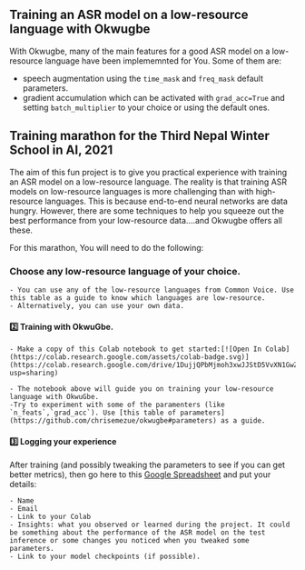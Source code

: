 ## Training an ASR model on a low-resource language with Okwugbe

With Okwugbe, many of the main features for a good ASR model on a low-resource language have been implememnted for You.
Some of them are:
- speech augmentation using the `time_mask` and `freq_mask` default parameters.
- gradient accumulation which can be activated with `grad_acc=True` and setting `batch_multiplier` to your choice or using the default ones.


## Training marathon for the Third Nepal Winter School in AI, 2021
The aim of this fun project is to give you practical experience with training an ASR model on a low-resource language. The reality is that training ASR models on low-resource languages is more challenging than with high-resource languages. This is because end-to-end neural networks are data hungry. However, there are some techniques to help you squeeze out the best performance from your low-resource data....and Okwugbe offers all these.

For this marathon, You will need to do the following:

### Choose any low-resource language of your choice. 

    - You can use any of the low-resource languages from Common Voice. Use this table as a guide to know which languages are low-resource. 
    - Alternatively, you can use your own data.

#### :two: Training with OkwuGbe.

    - Make a copy of this Colab notebook to get started:[![Open In Colab](https://colab.research.google.com/assets/colab-badge.svg)](https://colab.research.google.com/drive/1DujjQPbMjmoh3xwJJStD5VvXN1GwZQNl?usp=sharing) 
    
    - The notebook above will guide you on training your low-resource language with OkwuGbe.   
    -Try to experiment with some of the paramenters (like `n_feats`,`grad_acc`). Use [this table of parameters](https://github.com/chrisemezue/okwugbe#parameters) as a guide.

#### :three: Logging your experience    

After training (and possibly tweaking the parameters to see if you can get better metrics), then go here  to this [Google Spreadsheet](https://docs.google.com/spreadsheets/d/1LiwbLSaNa9uwAJOb1Cag-IT9iNWt0BA0HLRlscMEPis/edit?usp=sharing) and put your details:

    - Name
    - Email
    - Link to your Colab
    - Insights: what you observed or learned during the project. It could be something about the performance of the ASR model on the test inference or some changes you noticed when you tweaked some parameters.
    - Link to your model checkpoints (if possible). 
    